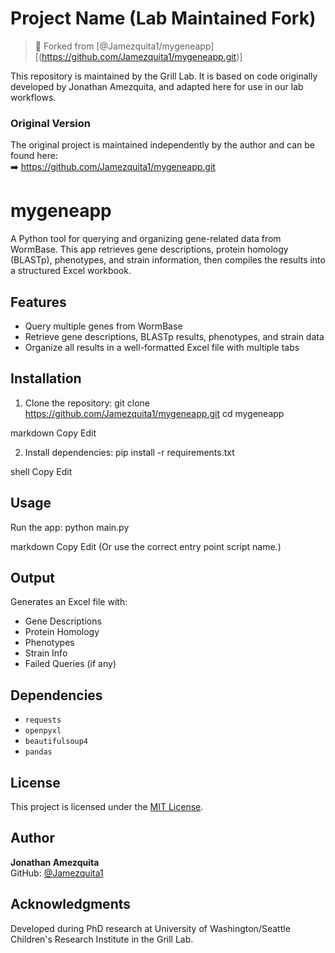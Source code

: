 # Project Name (Lab Maintained Fork)

> 🔄 Forked from [@Jamezquita1/mygeneapp][(https://github.com/Jamezquita1/mygeneapp.git)]

This repository is maintained by the Grill Lab. It is based on code originally developed by Jonathan Amezquita, and adapted here for use in our lab workflows.

### Original Version
The original project is maintained independently by the author and can be found here:  
➡️ https://github.com/Jamezquita1/mygeneapp.git


# mygeneapp

A Python tool for querying and organizing gene-related data from WormBase. This app retrieves gene descriptions, protein homology (BLASTp), phenotypes, and strain information, then compiles the results into a structured Excel workbook.

## Features

- Query multiple genes from WormBase
- Retrieve gene descriptions, BLASTp results, phenotypes, and strain data
- Organize all results in a well-formatted Excel file with multiple tabs

## Installation

1. Clone the repository:
git clone https://github.com/Jamezquita1/mygeneapp.git
cd mygeneapp

markdown
Copy
Edit

2. Install dependencies:
pip install -r requirements.txt

shell
Copy
Edit

## Usage

Run the app:
python main.py

markdown
Copy
Edit
(Or use the correct entry point script name.)

## Output

Generates an Excel file with:
- Gene Descriptions
- Protein Homology
- Phenotypes
- Strain Info
- Failed Queries (if any)

## Dependencies

- `requests`
- `openpyxl`
- `beautifulsoup4`
- `pandas`

## License

This project is licensed under the [MIT License](LICENSE).

## Author

**Jonathan Amezquita**  
GitHub: [@Jamezquita1](https://github.com/Jamezquita1)

## Acknowledgments

Developed during PhD research at University of Washington/Seattle Children's Research Institute in the Grill Lab.
